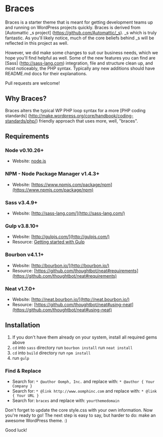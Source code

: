 # Braces

Braces is a starter theme that is meant for getting development teams up and running on WordPress projects quickly. Braces is derived from [Automattic _s project] (https://github.com/Automattic/_s). _s which is truly fantastic. As you'll likely notice, much of the core beliefs behind _s will be reflected in this project as well.

However, we did make some changes to suit our business needs, which we hope you'll find helpful as well. Some of the new features you can find are [Sass] (http://sass-lang.com) integration, file and structure clean up, and most noticeably, the PHP syntax. Typically any new additions should have README.md docs for their explanations.

Pull requests are welcome!

## Why Braces?

Braces alters the typical WP PHP loop syntax for a more [PHP coding standards] (http://make.wordpress.org/core/handbook/coding-standards/php/) friendly approach that uses more, well, "braces".

## Requirements

### Node v0.10.26+
- Website: [node.js](http://nodejs.org)

### NPM - Node Package Manager v1.4.3+
- Website: [https://www.npmjs.com/package/npm](https://www.npmjs.com/package/npm)

### Sass v3.4.9+
- Website: [http://sass-lang.com/](http://sass-lang.com/)

### Gulp v3.8.10+
- Website: [http://gulpjs.com/](http://gulpjs.com/)
- Resource: [Getting started with Gulp](travismaynard.com/writing/getting-started-with-gulp)

### Bourbon v4.1.1+
- Website: [http://bourbon.io/](http://bourbon.io/)
- Resource: [https://github.com/thoughtbot/neat#requirements](https://github.com/thoughtbot/neat#requirements)

### Neat v1.7.0+
- Website: [http://neat.bourbon.io/](http://neat.bourbon.io/)
- Resource: [https://github.com/thoughtbot/neat#using-neat](https://github.com/thoughtbot/neat#using-neat)

## Installation

1. If you don't have them already on your system, install all required gems above
2. `cd` into `sass` directory run `bourbon install` run `neat install`
3. `cd` into `build` directory run `npm install`
4. run `gulp`

### Find & Replace

* Search for: `* @author Oomph, Inc.` and replace with: `* @author { Your Company }`
* Search for: `* @link http://www.oomphinc.com` and replace with: `* @link { Your URL }`
* Search for: `braces` and replace with: `yourthemedomain`

Don't forget to update the core style.css with your own information.
Now you're ready to go! The next step is easy to say, but harder to do: make an awesome WordPress theme. :)

Good luck!